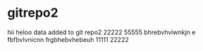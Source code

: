 # gitrepo2
hii heloo 
data added to git repo2
22222
55555
bhrebvhviwnkjn
e fbfbvlvnicnn
frgbhebvhebeuh
11111
22222
